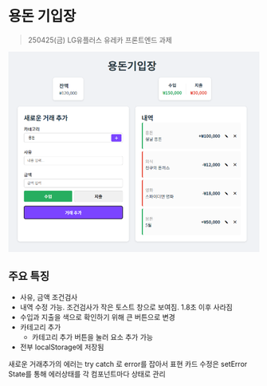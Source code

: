 # 용돈 기입장
> 250425(금) LG유플러스 유레카 프론트엔드 과제

![alt text](image-1.png)

## 주요 특징
- 사유, 금액 조건검사
- 내역 수정 가능. 조건검사가 작은 토스트 창으로 보여짐. 1.8초 이후 사라짐
- 수입과 지출을 색으로 확인하기 위해 큰 버튼으로 변경
- 카테고리 추가
  - 카테고리 추가 버튼을 눌러 요소 추가 가능
- 전부 localStorage에 저장됨

새로운 거래추가의 에러는 try catch 로 error를 잡아서 표현
카드 수정은 setError State를 통해 에러상태를 각 컴포넌트마다 상태로 관리